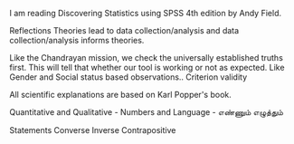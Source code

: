 I am reading Discovering Statistics using SPSS 4th edition by Andy Field.

Reflections
Theories lead to data collection/analysis and data collection/analysis informs theories.

Like the Chandrayan mission, we check the universally established truths first. This will tell that whether our tool is working or not as expected. Like Gender and Social status based observations.. Criterion validity

All scientific explanations are based on Karl Popper's book. 

Quantitative and Qualitative - Numbers and Language - எண்ணும் எழுத்தும்

Statements
Converse
Inverse
Contrapositive 
